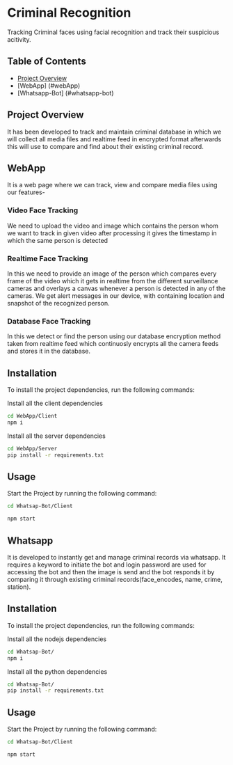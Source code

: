 # Criminal Recognition
Tracking Criminal faces using facial recognition and track their suspicious acitivity.

## Table of Contents
- [Project Overview](#project-overview)
- [WebApp] (#webApp)
- [Whatsapp-Bot] (#whatsapp-bot)


## Project Overview
It has been developed to track and maintain criminal database in which we will collect all media files and realtime feed in encrypted format afterwards this will use to compare and find about their existing criminal record.
<br>

## WebApp <a name="webapp"></a>
It is a web page where we can track, view and compare media files using our features-

### Video Face Tracking
We need to upload the video and image which contains the person whom we want to track in given video after processing it gives the timestamp in which the same person is detected

### Realtime Face Tracking
In this we need to provide an image of the person which compares every frame of the video which it gets in realtime from the different surveillance cameras and overlays a canvas whenever a person is detected in any of the cameras. We get alert messages in our device, with containing location and snapshot of the recognized person.

### Database Face Tracking
In this we detect or find the person using our database encryption method taken from realtime feed which continuosly encrypts all the camera feeds and stores it in the database.

## Installation
To install the project dependencies, run the following commands:
<br>

Install all the client dependencies
```bash
cd WebApp/Client
npm i
```

Install all the server dependencies 
```bash
cd WebApp/Server
pip install -r requirements.txt
```

## Usage
Start the Project by running the following command:
```bash
cd Whatsap-Bot/Client

npm start
```

## Whatsapp <a name="whatsapp-bot"></a>
It is developed to instantly get and manage criminal records via whatsapp. It requires a keyword to initiate the bot and login password are used for accessing the bot and then the image is send and the bot responds it by comparing it through existing criminal records(face_encodes, name, crime, station).

## Installation
To install the project dependencies, run the following commands:
<br>

Install all the nodejs dependencies
```bash
cd Whatsap-Bot/
npm i
```

Install all the python dependencies 
```bash
cd Whatsap-Bot/
pip install -r requirements.txt
```

## Usage
Start the Project by running the following command:
```bash
cd Whatsap-Bot/Client

npm start
```
